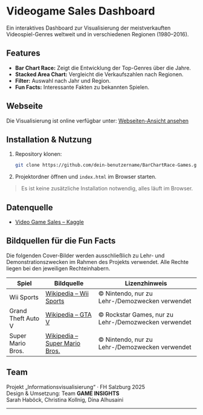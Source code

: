 # Videogame Sales Dashboard

Ein interaktives Dashboard zur Visualisierung der meistverkauften Videospiel-Genres weltweit und in verschiedenen Regionen (1980–2016).

## Features

- **Bar Chart Race:** Zeigt die Entwicklung der Top-Genres über die Jahre.
- **Stacked Area Chart:** Vergleicht die Verkaufszahlen nach Regionen.
- **Filter:** Auswahl nach Jahr und Region.
- **Fun Facts:** Interessante Fakten zu bekannten Spielen.

## Webseite

Die Visualisierung ist online verfügbar unter: [Webseiten-Ansicht ansehen](https://karutouchiha.github.io/BarChartRace-Games/)

## Installation & Nutzung

1. Repository klonen:
   ```bash
   git clone https://github.com/dein-benutzername/BarChartRace-Games.git
   ```
2. Projektordner öffnen und `index.html` im Browser starten.

> Es ist keine zusätzliche Installation notwendig, alles läuft im Browser.

## Datenquelle

- [Video Game Sales – Kaggle](https://www.kaggle.com/datasets/gregorut/videogamesales)

## Bildquellen für die Fun Facts

Die folgenden Cover-Bilder werden ausschließlich zu Lehr- und Demonstrationszwecken im Rahmen des Projekts verwendet. Alle Rechte liegen bei den jeweiligen Rechteinhabern.

| Spiel                | Bildquelle                                                                                                         | Lizenzhinweis                                      |
|----------------------|--------------------------------------------------------------------------------------------------------------------|----------------------------------------------------|
| Wii Sports           | [Wikipedia – Wii Sports](https://en.wikipedia.org/wiki/Wii_Sports#/media/File:Wii_Sports_Europe.jpg)               | © Nintendo, nur zu Lehr-/Demozwecken verwendet     |
| Grand Theft Auto V   | [Wikipedia – GTA V](https://en.wikipedia.org/wiki/Grand_Theft_Auto_V#/media/File:Grand_Theft_Auto_V.png)           | © Rockstar Games, nur zu Lehr-/Demozwecken verwendet |
| Super Mario Bros.    | [Wikipedia – Super Mario Bros.](https://en.wikipedia.org/wiki/Super_Mario_Bros.#/media/File:Super_Mario_Bros._box.png) | © Nintendo, nur zu Lehr-/Demozwecken verwendet     |

## Team

Projekt „Informationsvisualisierung“ · FH Salzburg 2025  
Design & Umsetzung: Team **GAME INSIGHTS**  
Sarah Haböck, Christina Kollnig, Dina Alhusaini

---
